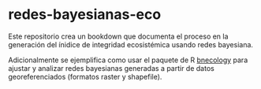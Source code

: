 # redes-bayesianas-eco

Este repositorio crea un bookdown que documenta el proceso en la generación del ínidice de integridad ecosistémica usando redes bayesiana.

Adicionalmente se ejemplifica como usar el paquete de R [bnecology](https://github.com/tereom/bnecology) para ajustar y analizar redes bayesianas generadas a partir de datos georeferenciados (formatos raster y shapefile).
